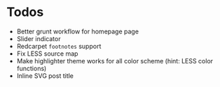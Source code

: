 # Todos

- Better grunt workflow for homepage page
- Slider indicator
- Redcarpet `footnotes` support
- Fix LESS source map
- Make highlighter theme works for all color scheme (hint: LESS color functions)
- Inline SVG post title
